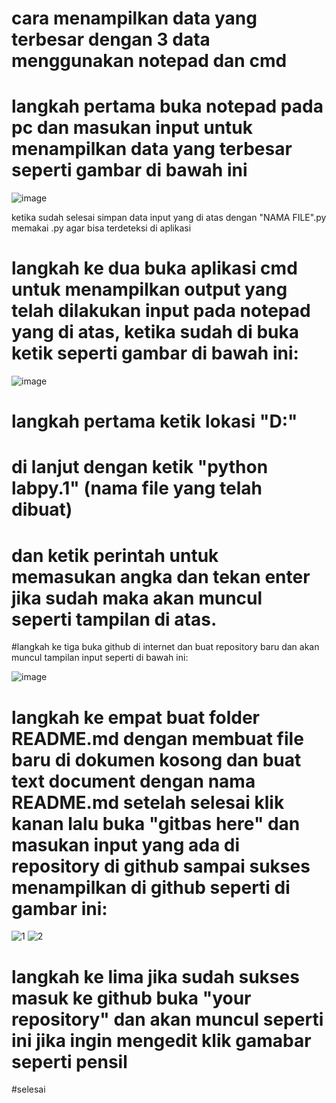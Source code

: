 # cara menampilkan data yang terbesar dengan 3 data menggunakan notepad dan cmd

# langkah pertama buka notepad pada pc dan masukan input untuk menampilkan data yang terbesar seperti gambar di bawah ini

![image](https://user-images.githubusercontent.com/46735500/52616872-8faa0080-2ecc-11e9-994f-92bc94ca2c94.png)

ketika sudah selesai simpan data input yang di atas dengan "NAMA FILE".py memakai .py agar bisa terdeteksi di aplikasi 

# langkah ke dua buka aplikasi cmd untuk menampilkan output yang telah dilakukan input pada notepad yang di atas, ketika sudah di buka ketik seperti gambar di bawah ini:

![image](https://user-images.githubusercontent.com/46735500/52617155-7d7c9200-2ecd-11e9-8d71-72c31f1ab1c0.png)

# langkah pertama ketik lokasi "D:"
# di lanjut dengan ketik "python labpy.1" (nama file yang telah dibuat)
# dan ketik perintah untuk memasukan angka dan tekan enter jika sudah maka akan muncul seperti tampilan di atas.

#langkah ke tiga buka github di internet dan buat repository baru dan akan muncul tampilan input seperti di bawah ini:

![image](https://user-images.githubusercontent.com/46735500/52617420-5e323480-2ece-11e9-8730-f4e79fc4091f.png)


# langkah ke empat buat folder README.md dengan membuat file baru di dokumen kosong dan buat text document dengan nama README.md setelah selesai klik kanan lalu buka "gitbas here" dan masukan input yang ada di repository di github sampai sukses menampilkan di github seperti di gambar ini:

![1](https://user-images.githubusercontent.com/46735500/52618156-9aff2b00-2ed0-11e9-8abb-0cd72fa1a99f.JPG)
![2](https://user-images.githubusercontent.com/46735500/52618168-a18da280-2ed0-11e9-8bd2-0f99133cf1e9.JPG)

# langkah ke lima jika sudah sukses masuk ke github buka "your repository" dan akan muncul seperti ini jika ingin mengedit klik gamabar seperti pensil 

#selesai
